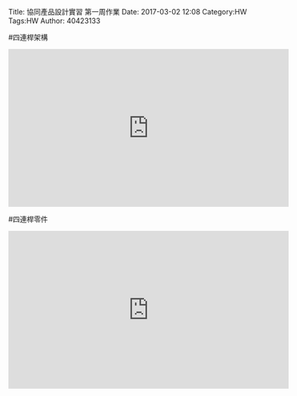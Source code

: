 Title: 協同產品設計實習   第一周作業
Date: 2017-03-02 12:08
Category:HW
Tags:HW
Author: 40423133



<!-- PELICAN_END_SUMMARY -->

#四連桿架構

<iframe width="560" height="315" src="https://www.youtube.com/embed/nDjOU0PLdk4" frameborder="0" allowfullscreen></iframe>


#四連桿零件

<iframe width="560" height="315" src="https://www.youtube.com/embed/9JgVyc63HNQ" frameborder="0" allowfullscreen></iframe>




